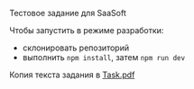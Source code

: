 Тестовое задание для SaaSoft

Чтобы запустить в режиме разработки:

- склонировать репозиторий
- выполнить `npm install`, затем `npm run dev`

Копия текста задания в [Task.pdf](./Task.pdf)
